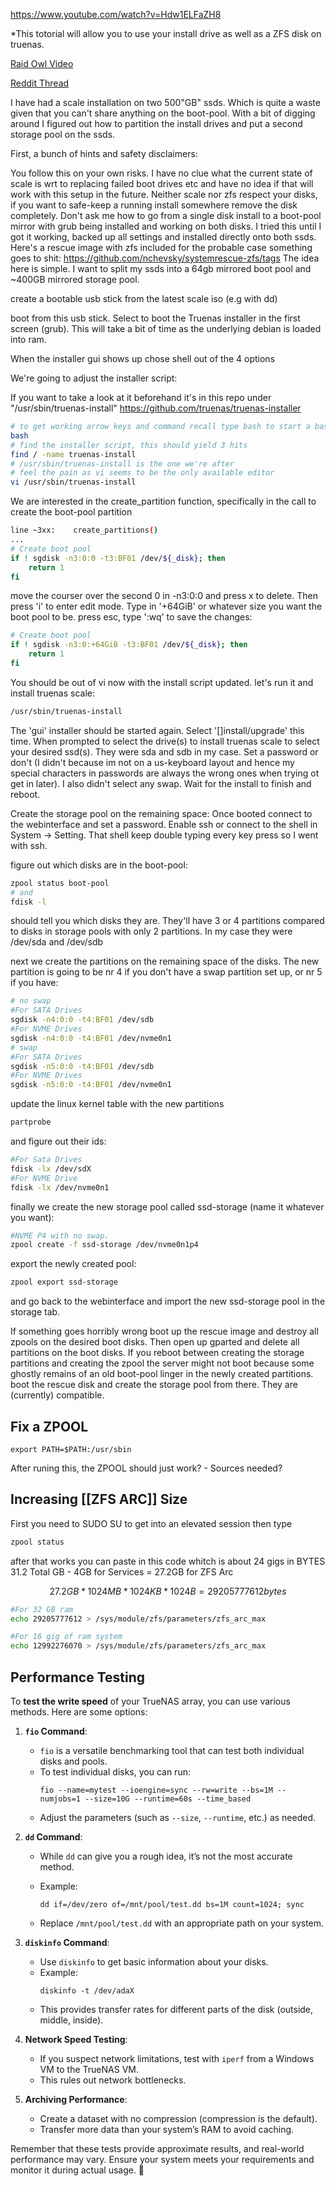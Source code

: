 https://www.youtube.com/watch?v=Hdw1ELFaZH8

*This totorial will allow you to use your install drive as well as a ZFS disk on truenas.

[Raid Owl Video](https://www.youtube.com/watch?v=Hdw1ELFaZH8)

[Reddit Thread](https://www.reddit.com/r/truenas/comments/lgf75w/scalehowto_split_ssd_during_installation/)


I have had a scale installation on two 500"GB" ssds. Which is quite a waste given that you can't share anything on the boot-pool. With a bit of digging around I figured out how to partition the install drives and put a second storage pool on the ssds.

First, a bunch of hints and safety disclaimers:

You follow this on your own risks. I have no clue what the current state of scale is wrt to replacing failed boot drives etc and have no idea if that will work with this setup in the future.
Neither scale nor zfs respect your disks, if you want to safe-keep a running install somewhere remove the disk completely.
Don't ask me how to go from a single disk install to a boot-pool mirror with grub being installed and working on both disks. I tried this until I got it working, backed up all settings and installed directly onto both ssds.
Here's a rescue image with zfs included for the probable case something goes to shit:
https://github.com/nchevsky/systemrescue-zfs/tags
The idea here is simple. I want to split my ssds into a 64gb mirrored boot pool and ~400GB mirrored storage pool.

create a bootable usb stick from the latest scale iso (e.g with dd)

boot from this usb stick. Select to boot the Truenas installer in the first screen (grub). This will take a bit of time as the underlying debian is loaded into ram.

When the installer gui shows up chose shell out of the 4 options     

We're going to adjust the installer script:

If you want to take a look at it beforehand it's in this repo under "/usr/sbin/truenas-install"
https://github.com/truenas/truenas-installer

```sh
# to get working arrow keys and command recall type bash to start a bash console:
bash    
# find the installer script, this should yield 3 hits
find / -name truenas-install
# /usr/sbin/truenas-install is the one we're after
# feel the pain as vi seems to be the only available editor
vi /usr/sbin/truenas-install
```
We are interested in the create_partition function, specifically in the call to create the boot-pool partition
```sh
line ~3xx:    create_partitions()
...
# Create boot pool
if ! sgdisk -n3:0:0 -t3:BF01 /dev/${_disk}; then
    return 1
fi
```
move the courser over the second 0 in -n3:0:0 and press x to delete. Then press 'i' to enter edit mode. Type in '+64GiB' or whatever size you want the boot pool to be. press esc, type ':wq' to save the changes:
```sh
# Create boot pool
if ! sgdisk -n3:0:+64GiB -t3:BF01 /dev/${_disk}; then
    return 1
fi
```
You should be out of vi now with the install script updated. let's run it and install truenas scale:
```sh
/usr/sbin/truenas-install
```
The 'gui' installer should be started again. Select '[]install/upgrade' this time. When prompted to select the drive(s) to install truenas scale to select your desired ssd(s). They were sda and sdb in my case. Set a password or don't (I didn't because im not on a us-keyboard layout and hence my special characters in passwords are always the wrong ones when trying ot get in later). I also didn't select any swap. Wait for the install to finish and reboot.

Create the storage pool on the remaining space:
Once booted connect to the webinterface and set a password. Enable ssh or connect to the shell in System -> Setting. That shell keep double typing every key press so I went with ssh.

figure out which disks are in the boot-pool:
```sh
zpool status boot-pool
# and 
fdisk -l   
```
should tell you which disks they are. They'll have 3 or 4 partitions compared to disks in storage pools with only 2 partitions. In my case they were /dev/sda and /dev/sdb

next we create the partitions on the remaining space of the disks. The new partition is going to be nr 4 if you don't have a swap partition set up, or nr 5 if you have:

```sh
# no swap
#For SATA Drives
sgdisk -n4:0:0 -t4:BF01 /dev/sdb
#For NVME Drives
sgdisk -n4:0:0 -t4:BF01 /dev/nvme0n1
# swap
#For SATA Drives
sgdisk -n5:0:0 -t4:BF01 /dev/sdb
#For NVME Drives
sgdisk -n5:0:0 -t4:BF01 /dev/nvme0n1
```
update the linux kernel table with the new partitions
```sh
partprobe
```
and figure out their ids:
```sh
#For Sata Drives
fdisk -lx /dev/sdX
#For NVME Drive
fdisk -lx /dev/nvme0n1
```
finally we create the new storage pool called ssd-storage (name it whatever you want):
```sh
#NVME P4 with no swap. 
zpool create -f ssd-storage /dev/nvme0n1p4
```
export the newly created pool:
```sh
zpool export ssd-storage
```
and go back to the webinterface and import the new ssd-storage pool in the storage tab.

If something goes horribly wrong boot up the rescue image and destroy all zpools on the desired boot disks. Then open up gparted and delete all partitions on the boot disks. If you reboot between creating the storage partitions and creating the zpool the server might not boot because some ghostly remains of an old boot-pool linger in the newly created partitions. boot the rescue disk and create the storage pool from there. They are (currently) compatible.

## Fix a ZPOOL 
```shell
export PATH=$PATH:/usr/sbin  
```
After runing this, the ZPOOL should just work?  - Sources needed? 


## Increasing [[ZFS ARC]] Size

First you need to SUDO SU to get into an elevated session
then type 
```bash
zpool status
```

after that works you can paste in this code whitch is about 24 gigs in BYTES
31.2 Total GB - 4GB for Services = 27.2GB for ZFS Arc

$$
27.2 GB * 1024 MB * 1024 KB * 1024 B = 29205777612 bytes
$$

```bash
#For 32 GB ram
echo 29205777612 > /sys/module/zfs/parameters/zfs_arc_max

#For 16 gig of ram system
echo 12992276070 > /sys/module/zfs/parameters/zfs_arc_max
```



## Performance Testing

To **test the write speed** of your TrueNAS array, you can use various methods. Here are some options:

1. **`fio` Command**:
    
    - `fio` is a versatile benchmarking tool that can test both individual disks and pools.
    - To test individual disks, you can run:
        ```shell
        fio --name=mytest --ioengine=sync --rw=write --bs=1M --numjobs=1 --size=10G --runtime=60s --time_based
        ```
    - Adjust the parameters (such as `--size`, `--runtime`, etc.) as needed.
2. **`dd` Command**:
    
    - While `dd` can give you a rough idea, it’s not the most accurate method.
    - Example:
        
        ```shell
        dd if=/dev/zero of=/mnt/pool/test.dd bs=1M count=1024; sync
        ```
        
    - Replace `/mnt/pool/test.dd` with an appropriate path on your system.
3. **`diskinfo` Command**:
    
    - Use `diskinfo` to get basic information about your disks.
    - Example:
        ```shell
        diskinfo -t /dev/adaX
        ```
    - This provides transfer rates for different parts of the disk (outside, middle, inside).
4. **Network Speed Testing**:
    - If you suspect network limitations, test with `iperf` from a Windows VM to the TrueNAS VM.
    - This rules out network bottlenecks.
5. **Archiving Performance**:
    - Create a dataset with no compression (compression is the default).
    - Transfer more data than your system’s RAM to avoid caching.

Remember that these tests provide approximate results, and real-world performance may vary. Ensure your system meets your requirements and monitor it during actual usage. 🚀